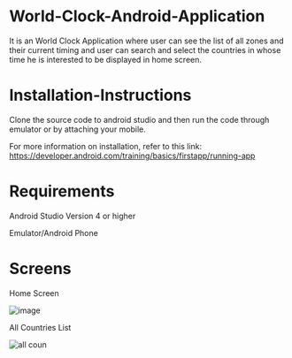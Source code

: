 # World-Clock-Android-Application

It is an World Clock Application where user can see the list of all zones and their current timing and user can search and select the countries in whose time he is interested to be displayed in home screen. 


# Installation-Instructions

Clone the source code to android studio and then run the code through emulator or by attaching your mobile.

For more information on installation, refer to this link: https://developer.android.com/training/basics/firstapp/running-app


# Requirements

Android Studio Version 4 or higher

Emulator/Android Phone

# Screens

Home Screen

![image](https://user-images.githubusercontent.com/55246052/120904249-b32c8280-c664-11eb-965e-2c7b26c35b7e.png)




All Countries List

![all coun](https://user-images.githubusercontent.com/55246052/120904278-dce5a980-c664-11eb-9c25-ab2e19f7eaff.JPG)

